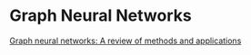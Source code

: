 # Graph Neural Networks

[Graph neural networks: A review of methods and applications](https://arxiv.org/ftp/arxiv/papers/1812/1812.08434.pdf)
